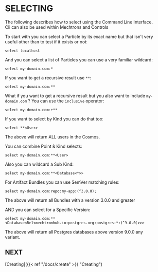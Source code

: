 # SELECTING

The following describes how to select using the Command Line Interface.  Cli can also be used within Mechtrons and Controls

To start with you can select a Particle by its exact name but that isn't very useful other than to test if it exists or not:

```
select localhost
```

And you can select a list of Particles you can use a very familiar wildcard:

```
select my-domain.com:*
```

If you want to get a recursive result use `**`:

```
select my-domain.com:**
```

What if you want to get a recursive result but you also want to include `my-domain.com` ?  You can use the `inclusive` operator:

```
select my-domain.com:+**
```

If you want to select by Kind you can do that too:
```
select **<User>
```

The above will return ALL users in the Cosmos.

You can combine Point & Kind selects:

```
select my-domain.com:**<User>
```

Also you can wildcard a Sub Kind:

```
select my-domain.com:**<Database<*>>
```

For Artifact Bundles you can use SemVer matching rules:

```
select my-domain.com:repo:my-app:(^3.0.0);
```

The above will return all Bundles with a version 3.0.0 and greater

AND you can select for a Specific Version:

```
select my-domain.com:**<Database<Rel<mechtronhub.io:postgres.org:postgres:*:(^9.0.0)>>>
```

The above will return all Postgres databases above version 9.0.0 any variant.

## NEXT
[Creating]({{< ref "/docs/create" >}} "Creating")











